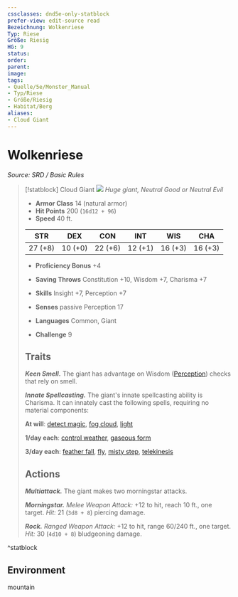 ```yaml
---
cssclasses: dnd5e-only-statblock
prefer-view: edit-source read
Bezeichnung: Wolkenriese
Typ: Riese
Größe: Riesig
HG: 9
status:
order:
parent:
image: 
tags:
- Quelle/5e/Monster_Manual
- Typ/Riese
- Größe/Riesig
- Habitat/Berg
aliases:
- Cloud Giant
---
```

# Wolkenriese
*Source: SRD / Basic Rules*  

> [!statblock] Cloud Giant
> ![](compendium/bestiary/giant/token/cloud-giant.png#token)
> *Huge giant, Neutral Good or Neutral Evil*
> 
> - **Armor Class** 14  (natural armor)
> - **Hit Points** 200 (`16d12 + 96`)
> - **Speed** 40 ft.
> 
> |STR|DEX|CON|INT|WIS|CHA|
> |:---:|:---:|:---:|:---:|:---:|:---:|
> |27 (+8)|10 (+0)|22 (+6)|12 (+1)|16 (+3)|16 (+3)|
> 
> - **Proficiency Bonus** +4
> - **Saving Throws** Constitution +10, Wisdom +7, Charisma +7
> - **Skills** Insight +7, Perception +7
> - **Senses** passive Perception 17
> 
> - **Languages** Common, Giant
> - **Challenge** 9
> 
> ## Traits
> 
> ***Keen Smell.*** The giant has advantage on Wisdom ([Perception](rules/skills.md#Perception)) checks that rely on smell.
> 
> ***Innate Spellcasting.*** The giant's innate spellcasting ability is Charisma. It can innately cast the following spells, requiring no material components:
> 
> **At will**: [detect magic](compendium/spells/detect-magic.md), [fog cloud](compendium/spells/fog-cloud.md), [light](compendium/spells/light.md)
> 
> **1/day each**: [control weather](compendium/spells/control-weather.md), [gaseous form](compendium/spells/gaseous-form.md)
> 
> **3/day each**: [feather fall](compendium/spells/feather-fall.md), [fly](compendium/spells/fly.md), [misty step](compendium/spells/misty-step.md), [telekinesis](compendium/spells/telekinesis.md)
> 
> ## Actions
> 
> ***Multiattack.*** The giant makes two morningstar attacks.
> 
> ***Morningstar.*** *Melee Weapon Attack:* +12 to hit, reach 10 ft., one target. *Hit:* 21 (`3d8 + 8`) piercing damage.
> 
> ***Rock.*** *Ranged Weapon Attack:* +12 to hit, range 60/240 ft., one target. *Hit:* 30 (`4d10 + 8`) bludgeoning damage.

^statblock

## Environment

mountain